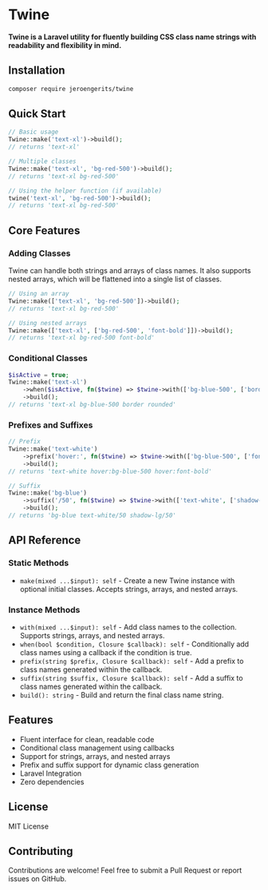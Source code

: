 # Twine

**Twine is a Laravel utility for fluently building CSS class name strings with readability and flexibility in mind.**

## Installation

```bash
composer require jeroengerits/twine
```

## Quick Start

```php
// Basic usage
Twine::make('text-xl')->build();
// returns 'text-xl'

// Multiple classes
Twine::make('text-xl', 'bg-red-500')->build();
// returns 'text-xl bg-red-500'

// Using the helper function (if available)
twine('text-xl', 'bg-red-500')->build();
// returns 'text-xl bg-red-500'
```

## Core Features

### Adding Classes

Twine can handle both strings and arrays of class names. It also supports nested arrays, which will be flattened into a single list of classes.

```php
// Using an array
Twine::make(['text-xl', 'bg-red-500'])->build();
// returns 'text-xl bg-red-500'

// Using nested arrays
Twine::make(['text-xl', ['bg-red-500', 'font-bold']])->build();
// returns 'text-xl bg-red-500 font-bold'
```

### Conditional Classes

```php
$isActive = true;
Twine::make('text-xl')
    ->when($isActive, fn($twine) => $twine->with(['bg-blue-500', ['border', 'rounded']]))
    ->build();
// returns 'text-xl bg-blue-500 border rounded'
```

### Prefixes and Suffixes

```php
// Prefix
Twine::make('text-white')
    ->prefix('hover:', fn($twine) => $twine->with(['bg-blue-500', ['font-bold']]))
    ->build();
// returns 'text-white hover:bg-blue-500 hover:font-bold'

// Suffix
Twine::make('bg-blue')
    ->suffix('/50', fn($twine) => $twine->with(['text-white', ['shadow-lg']]))
    ->build();
// returns 'bg-blue text-white/50 shadow-lg/50'
```

## API Reference

### Static Methods
- `make(mixed ...$input): self` - Create a new Twine instance with optional initial classes. Accepts strings, arrays, and nested arrays.

### Instance Methods
- `with(mixed ...$input): self` - Add class names to the collection. Supports strings, arrays, and nested arrays.
- `when(bool $condition, Closure $callback): self` - Conditionally add class names using a callback if the condition is true.
- `prefix(string $prefix, Closure $callback): self` - Add a prefix to class names generated within the callback.
- `suffix(string $suffix, Closure $callback): self` - Add a suffix to class names generated within the callback.
- `build(): string` - Build and return the final class name string.

## Features

- Fluent interface for clean, readable code
- Conditional class management using callbacks
- Support for strings, arrays, and nested arrays
- Prefix and suffix support for dynamic class generation
- Laravel Integration
- Zero dependencies

## License

MIT License

## Contributing

Contributions are welcome! Feel free to submit a Pull Request or report issues on GitHub.